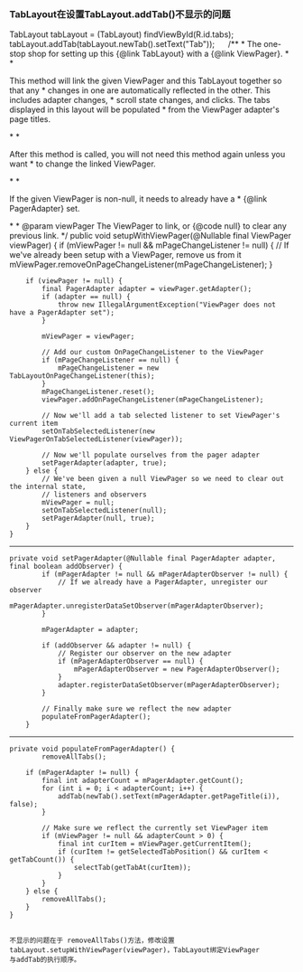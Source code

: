 ### TabLayout在设置TabLayout.addTab()不显示的问题

TabLayout tabLayout = (TabLayout) findViewById(R.id.tabs);
tabLayout.addTab(tabLayout.newTab().setText("Tab"));
      /**
       * The one-stop shop for setting up this {@link TabLayout} with a {@link ViewPager}.
       *
       * <p>This method will link the given ViewPager and this TabLayout together so that any
       * changes in one are automatically reflected in the other. This includes adapter changes,
       * scroll state changes, and clicks. The tabs displayed in this layout will be populated
       * from the ViewPager adapter's page titles.</p>
       *
       * <p>After this method is called, you will not need this method again unless you want
       * to change the linked ViewPager.</p>
       *
       * <p>If the given ViewPager is non-null, it needs to already have a
       * {@link PagerAdapter} set.</p>
       *
       * @param viewPager The ViewPager to link, or {@code null} to clear any previous link.
       */
      public void setupWithViewPager(@Nullable final ViewPager viewPager) {
          if (mViewPager != null && mPageChangeListener != null) {
              // If we've already been setup with a ViewPager, remove us from it
              mViewPager.removeOnPageChangeListener(mPageChangeListener);
          }

        if (viewPager != null) {
            final PagerAdapter adapter = viewPager.getAdapter();
            if (adapter == null) {
                throw new IllegalArgumentException("ViewPager does not have a PagerAdapter set");
            }

            mViewPager = viewPager;

            // Add our custom OnPageChangeListener to the ViewPager
            if (mPageChangeListener == null) {
                mPageChangeListener = new TabLayoutOnPageChangeListener(this);
            }
            mPageChangeListener.reset();
            viewPager.addOnPageChangeListener(mPageChangeListener);

            // Now we'll add a tab selected listener to set ViewPager's current item
            setOnTabSelectedListener(new ViewPagerOnTabSelectedListener(viewPager));

            // Now we'll populate ourselves from the pager adapter
            setPagerAdapter(adapter, true);
        } else {
            // We've been given a null ViewPager so we need to clear out the internal state,
            // listeners and observers
            mViewPager = null;
            setOnTabSelectedListener(null);
            setPagerAdapter(null, true);
        }
    }

---

    private void setPagerAdapter(@Nullable final PagerAdapter adapter, final boolean addObserver) {
            if (mPagerAdapter != null && mPagerAdapterObserver != null) {
                // If we already have a PagerAdapter, unregister our observer
                mPagerAdapter.unregisterDataSetObserver(mPagerAdapterObserver);
            }

            mPagerAdapter = adapter;

            if (addObserver && adapter != null) {
                // Register our observer on the new adapter
                if (mPagerAdapterObserver == null) {
                    mPagerAdapterObserver = new PagerAdapterObserver();
                }
                adapter.registerDataSetObserver(mPagerAdapterObserver);
            }

            // Finally make sure we reflect the new adapter
            populateFromPagerAdapter();
        }
    
---

    private void populateFromPagerAdapter() {
            removeAllTabs();

        if (mPagerAdapter != null) {
            final int adapterCount = mPagerAdapter.getCount();
            for (int i = 0; i < adapterCount; i++) {
                addTab(newTab().setText(mPagerAdapter.getPageTitle(i)), false);
            }

            // Make sure we reflect the currently set ViewPager item
            if (mViewPager != null && adapterCount > 0) {
                final int curItem = mViewPager.getCurrentItem();
                if (curItem != getSelectedTabPosition() && curItem < getTabCount()) {
                    selectTab(getTabAt(curItem));
                }
            }
        } else {
            removeAllTabs();
        }
    }
    
    
    不显示的问题在于 removeAllTabs()方法，修改设置tabLayout.setupWithViewPager(viewPager)，TabLayout绑定ViewPager  
    与addTab的执行顺序。
